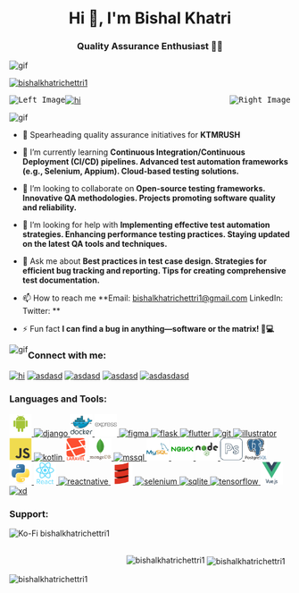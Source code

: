<h1 align="center">Hi 👋, I'm Bishal Khatri</h1>
<h3 align="center">Quality Assurance Enthusiast 🧪🚀</h3>

<img alt="gif" src="https://github.com/Bishalkhatrichettri1/Bishalkhatrichettri1/blob/main/10798281_19362653.jpg">

<p align="left"> <a href="https://github.com/ryo-ma/github-profile-trophy"><img src="https://github-profile-trophy.vercel.app/?username=bishalkhatrichettri1" alt="bishalkhatrichettri1" /></a> </p>






<kbd>
  <img src="https://64.media.tumblr.com/83928a1806eea0bf918c0dff130c9dbc/tumblr_na39k233Xy1r83cqho1_400.gifv" alt="Left Image"  style="float: left; padding-right: 10; padding-left: 20;" />
  <img src="https://64.media.tumblr.com/83928a1806eea0bf918c0dff130c9dbc/tumblr_na39k233Xy1r83cqho1_400.gifv" alt="Right Image" style="float: right; padding-right: 10; padding-left: 20;" />

</kbd>


<p align="left"> <a href="https://twitter.com/hi" target="blank"><img src="https://img.shields.io/twitter/follow/hi?logo=twitter&style=for-the-badge" alt="hi" /></a> </p>

<img  alt="gif"  src="https://gifdb.com/images/high/programming-coding-digital-marketing-b63zccx04i4luhh9.webp">

- 🔭 Spearheading quality assurance initiatives for **KTMRUSH**

- 🌱 I’m currently learning **Continuous Integration/Continuous Deployment (CI/CD) pipelines. Advanced test automation frameworks (e.g., Selenium, Appium). Cloud-based testing solutions.**

- 👯 I’m looking to collaborate on **Open-source testing frameworks. Innovative QA methodologies. Projects promoting software quality and reliability.**

- 🤝 I’m looking for help with **Implementing effective test automation strategies. Enhancing performance testing practices. Staying updated on the latest QA tools and techniques.**

- 💬 Ask me about **Best practices in test case design. Strategies for efficient bug tracking and reporting. Tips for creating comprehensive test documentation.**

- 📫 How to reach me **Email: bishalkhatrichettri1@gmail.com LinkedIn:  Twitter: **

- ⚡ Fun fact **I can find a bug in anything—software or the matrix! 🐛💻**

<img align="left" alt="gif" src="https://github.com/Bishalkhatrichettri1/Bishalkhatrichettri1/blob/main/UbFo-unscreen.gif">


<h3 align="left">Connect with me:</h3>
<p align="left">
<a href="https://twitter.com/hi" target="blank"><img align="center" src="https://raw.githubusercontent.com/rahuldkjain/github-profile-readme-generator/master/src/images/icons/Social/twitter.svg" alt="hi" height="30" width="40" /></a>
<a href="https://www.linkedin.com/in/bishal-khatri-a84ba3281/" target="blank"><img align="center" src="https://raw.githubusercontent.com/rahuldkjain/github-profile-readme-generator/master/src/images/icons/Social/linked-in-alt.svg" alt="asdasd" height="30" width="40" /></a>
<a href="https://fb.com/" target="blank"><img align="center" src="https://raw.githubusercontent.com/rahuldkjain/github-profile-readme-generator/master/src/images/icons/Social/facebook.svg" alt="asdasd" height="30" width="40" /></a>
<a href="https://instagram.com/" target="blank"><img align="center" src="https://raw.githubusercontent.com/rahuldkjain/github-profile-readme-generator/master/src/images/icons/Social/instagram.svg" alt="asdasd" height="30" width="40" /></a>
<a href="https://www.youtube.com/" target="blank"><img align="center" src="https://raw.githubusercontent.com/rahuldkjain/github-profile-readme-generator/master/src/images/icons/Social/youtube.svg" alt="asdasdasd" height="30" width="40" /></a>
</p>


<h3 align="left">Languages and Tools:</h3>
<p align="left"> <a href="https://developer.android.com" target="_blank" rel="noreferrer"> <img src="https://raw.githubusercontent.com/devicons/devicon/master/icons/android/android-original-wordmark.svg" alt="android" width="40" height="40"/> </a> <a href="https://www.djangoproject.com/" target="_blank" rel="noreferrer"> <img src="https://cdn.worldvectorlogo.com/logos/django.svg" alt="django" width="40" height="40"/> </a> <a href="https://www.docker.com/" target="_blank" rel="noreferrer"> <img src="https://raw.githubusercontent.com/devicons/devicon/master/icons/docker/docker-original-wordmark.svg" alt="docker" width="40" height="40"/> </a> <a href="https://expressjs.com" target="_blank" rel="noreferrer"> <img src="https://raw.githubusercontent.com/devicons/devicon/master/icons/express/express-original-wordmark.svg" alt="express" width="40" height="40"/> </a> <a href="https://www.figma.com/" target="_blank" rel="noreferrer"> <img src="https://www.vectorlogo.zone/logos/figma/figma-icon.svg" alt="figma" width="40" height="40"/> </a> <a href="https://flask.palletsprojects.com/" target="_blank" rel="noreferrer"> <img src="https://www.vectorlogo.zone/logos/pocoo_flask/pocoo_flask-icon.svg" alt="flask" width="40" height="40"/> </a> <a href="https://flutter.dev" target="_blank" rel="noreferrer"> <img src="https://www.vectorlogo.zone/logos/flutterio/flutterio-icon.svg" alt="flutter" width="40" height="40"/> </a> <a href="https://git-scm.com/" target="_blank" rel="noreferrer"> <img src="https://www.vectorlogo.zone/logos/git-scm/git-scm-icon.svg" alt="git" width="40" height="40"/> </a> <a href="https://www.adobe.com/in/products/illustrator.html" target="_blank" rel="noreferrer"> <img src="https://www.vectorlogo.zone/logos/adobe_illustrator/adobe_illustrator-icon.svg" alt="illustrator" width="40" height="40"/> </a> <a href="https://developer.mozilla.org/en-US/docs/Web/JavaScript" target="_blank" rel="noreferrer"> <img src="https://raw.githubusercontent.com/devicons/devicon/master/icons/javascript/javascript-original.svg" alt="javascript" width="40" height="40"/> </a> <a href="https://kotlinlang.org" target="_blank" rel="noreferrer"> <img src="https://www.vectorlogo.zone/logos/kotlinlang/kotlinlang-icon.svg" alt="kotlin" width="40" height="40"/> </a> <a href="https://laravel.com/" target="_blank" rel="noreferrer"> <img src="https://raw.githubusercontent.com/devicons/devicon/master/icons/laravel/laravel-plain-wordmark.svg" alt="laravel" width="40" height="40"/> </a> <a href="https://www.mongodb.com/" target="_blank" rel="noreferrer"> <img src="https://raw.githubusercontent.com/devicons/devicon/master/icons/mongodb/mongodb-original-wordmark.svg" alt="mongodb" width="40" height="40"/> </a> <a href="https://www.microsoft.com/en-us/sql-server" target="_blank" rel="noreferrer"> <img src="https://www.svgrepo.com/show/303229/microsoft-sql-server-logo.svg" alt="mssql" width="40" height="40"/> </a> <a href="https://www.mysql.com/" target="_blank" rel="noreferrer"> <img src="https://raw.githubusercontent.com/devicons/devicon/master/icons/mysql/mysql-original-wordmark.svg" alt="mysql" width="40" height="40"/> </a> <a href="https://www.nginx.com" target="_blank" rel="noreferrer"> <img src="https://raw.githubusercontent.com/devicons/devicon/master/icons/nginx/nginx-original.svg" alt="nginx" width="40" height="40"/> </a> <a href="https://nodejs.org" target="_blank" rel="noreferrer"> <img src="https://raw.githubusercontent.com/devicons/devicon/master/icons/nodejs/nodejs-original-wordmark.svg" alt="nodejs" width="40" height="40"/> </a> <a href="https://www.photoshop.com/en" target="_blank" rel="noreferrer"> <img src="https://raw.githubusercontent.com/devicons/devicon/master/icons/photoshop/photoshop-line.svg" alt="photoshop" width="40" height="40"/> </a> <a href="https://www.postgresql.org" target="_blank" rel="noreferrer"> <img src="https://raw.githubusercontent.com/devicons/devicon/master/icons/postgresql/postgresql-original-wordmark.svg" alt="postgresql" width="40" height="40"/> </a> <a href="https://www.python.org" target="_blank" rel="noreferrer"> <img src="https://raw.githubusercontent.com/devicons/devicon/master/icons/python/python-original.svg" alt="python" width="40" height="40"/> </a> <a href="https://reactjs.org/" target="_blank" rel="noreferrer"> <img src="https://raw.githubusercontent.com/devicons/devicon/master/icons/react/react-original-wordmark.svg" alt="react" width="40" height="40"/> </a> <a href="https://reactnative.dev/" target="_blank" rel="noreferrer"> <img src="https://reactnative.dev/img/header_logo.svg" alt="reactnative" width="40" height="40"/> </a> <a href="https://www.scala-lang.org" target="_blank" rel="noreferrer"> <img src="https://raw.githubusercontent.com/devicons/devicon/master/icons/scala/scala-original.svg" alt="scala" width="40" height="40"/> </a> <a href="https://www.selenium.dev" target="_blank" rel="noreferrer"> <img src="https://raw.githubusercontent.com/detain/svg-logos/780f25886640cef088af994181646db2f6b1a3f8/svg/selenium-logo.svg" alt="selenium" width="40" height="40"/> </a> <a href="https://www.sqlite.org/" target="_blank" rel="noreferrer"> <img src="https://www.vectorlogo.zone/logos/sqlite/sqlite-icon.svg" alt="sqlite" width="40" height="40"/> </a> <a href="https://www.tensorflow.org" target="_blank" rel="noreferrer"> <img src="https://www.vectorlogo.zone/logos/tensorflow/tensorflow-icon.svg" alt="tensorflow" width="40" height="40"/> </a> <a href="https://vuejs.org/" target="_blank" rel="noreferrer"> <img src="https://raw.githubusercontent.com/devicons/devicon/master/icons/vuejs/vuejs-original-wordmark.svg" alt="vuejs" width="40" height="40"/> </a> <a href="https://www.adobe.com/products/xd.html" target="_blank" rel="noreferrer"> <img src="https://cdn.worldvectorlogo.com/logos/adobe-xd.svg" alt="xd" width="40" height="40"/> </a> </p>

<h3 align="left">Support:</h3>
<p><a href="https://ko-fi.com/bishalkhatri#paypalModal"> <img align="left" src="https://cdn.ko-fi.com/cdn/kofi3.png?v=3" height="50" width="210" alt="Ko-Fi bishalkhatrichettri1" /></a></p><br><br>

<p><img align="left" src="https://github-readme-stats.vercel.app/api/top-langs?username=bishalkhatrichettri1&show_icons=true&locale=en&layout=compact" alt="bishalkhatrichettri1" /></p>

<p>&nbsp;<img align="center" src="https://github-readme-stats.vercel.app/api?username=bishalkhatrichettri1&show_icons=true&locale=en" alt="bishalkhatrichettri1" /></p>

<p><img align="center" src="https://github-readme-streak-stats.herokuapp.com/?user=bishalkhatrichettri1&" alt="bishalkhatrichettri1" /></p>
